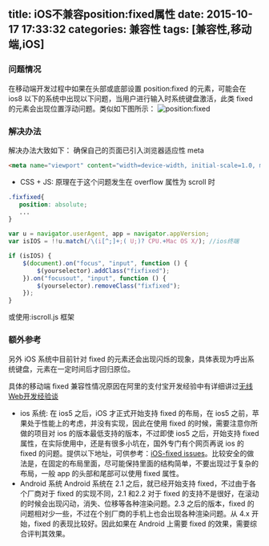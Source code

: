 title: iOS不兼容position:fixed属性
date: 2015-10-17 17:33:32
categories: 兼容性
tags: [兼容性,移动端,iOS]
---

### 问题情况
在移动端开发过程中如果在头部或底部设置 position:fixed 的元素，可能会在 ios8 以下的系统中出现以下问题，当用户进行输入时系统键盘激活，此类 fixed 的元素会出现位置浮动问题。类似如下图所示：
![position:fixed](http://qcyoung.qiniudn.com/qcyoung/iOS不兼容position-fixed属性/ios_position_fixed.jpeg)
### 解决办法
解决办法大致如下：
确保自己的页面已引入浏览器适应性 meta

```html
<meta name="viewport" content="width=device-width, initial-scale=1.0, maximum-scale=1.0, minimum-scale=1.0, user-scalable=0">
```

- CSS + JS:
原理在于这个问题发生在 overflow 属性为 scroll 时

``` css
.fixfixed{
   position: absolute;
   ...
}
```

``` javascript
var u = navigator.userAgent, app = navigator.appVersion;
var isIOS = !!u.match(/\(i[^;]+;( U;)? CPU.+Mac OS X/); //ios终端

if (isIOS) {
    $(document).on("focus", "input", function () {
        $(yourselector).addClass("fixfixed");
    }).on("focusout", "input", function () {
        $(yourselector).removeClass("fixfixed");
    });
}
```

或使用:iscroll.js 框架

### 额外参考
另外 iOS 系统中目前针对 fixed 的元素还会出现闪烁的现象，具体表现为呼出系统键盘，元素在一定时间后才回归原位。

具体的移动端 fixed 兼容性情况原因在阿里的支付宝开发经验中有详细讲过[无线Web开发经验谈](http://am-team.github.io/amg/dev-exp-doc.html)

- ios 系统: 在 ios5 之后，iOS 才正式开始支持 fixed 的布局，在 ios5 之前，苹果处于性能上的考虑，并没有实现，因此在使用 fixed 的时候，需要注意你所做的项目对 ios 的版本最低支持的版本，不过即使 ios5 之后，开始支持 fixed 属性，在实际使用中，还是有很多小坑在，国外专门有个网页再说 ios 的 fixed 的问题。提供以下地址，可供参考：[iOS-fixed issues](http://remysharp.com/2012/05/24/issues-with-position-fixed-scrolling-on-ios/)。比较安全的做法是，在固定的布局里面，尽可能保持里面的结构简单，不要出现过于复杂的布局，一般 app 的头部和尾部可以使用 fixed 属性。
- Android 系统 Android 系统在 2.1 之后，就已经开始支持 fixed，不过由于各个厂商对于 fixed 的实现不同，2.1 和2.2 对于 fixed 的支持不是很好，在滚动的时候会出现闪动，消失、位移等各种渲染问题。2.3 之后的版本，fixed 的问题相对少一些，不过在个别厂商的手机上也会出现各种渲染问题。从 4.x 开始，fixed 的表现比较好。因此如果在 Android 上需要 fixed 的效果，需要综合评判其效果。
